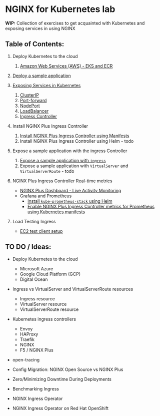 # NGINX for Kubernetes lab

**WIP:** Collection of exercises to get acquainted with Kubernetes and exposing services in using NGINX

## Table of Contents:

1. Deploy Kubernetes to the cloud  
   1. [Amazon Web Services (AWS) - EKS and ECR](docs/aws/aws-cli-eks-ecr-setup-guide.md)

2. [Deploy a sample application](docs/deploy-sample-applications/deploy-sample-application.md)

3. [Exposing Services in Kubernetes](docs/exposing-services/exposing-services-in-kubernetes.md)
   1. [ClusterIP](docs/exposing-services/cluster-ip.md) 
   2. [Port-forward](docs/exposing-services/port-forward.md)
   3. [NodePort](docs/exposing-services/node-port.md) 
   4. [LoadBalancer](docs/exposing-services/load-balancer.md) 
   5. [Ingress Controller](docs/exposing-services/ingress-controller.md)

4. Install NGINX Plus Ingress Controller
   1. [Install NGINX Plus Ingress Controller using Manifests](docs/nginx-plus-ingress/nginx-plus-ingress-controller-manifests-install.md)
   2. Install NGINX Plus Ingress Controller using Helm - todo

5. Expose a sample application with the ingress Controller
   1. [Expose a sample application with `ingress`](docs/nginx-plus-ingress/expose-sample-app-with-ingress.md)
   2. Expose a sample application with `VirtualServer` and `VirtualServerRoute` - todo

6. NGINX Plus Ingress Controller Real-time metrics 
   * [NGINX Plus Dashboard - Live Activity Monitoring](docs/nginx-plus-ingress/expose-sample-app-with-ingress.md/#nginx-plus-dashboard)
   * Grafana and Prometheus
      * [Install `kube-prometheus-stack` using Helm](docs/prometheus-and-grafana-integration/prometheus-and-grafana-helm-install.md)
      * [Enable NGINX Plus Ingress Controller metrics for Prometheus using Kubernetes manifests](docs/prometheus-and-grafana-integration/nginx-plus-ingress-controller-prometheus-manifests-install.md)

7. Load Testing Ingress
   * [EC2 test client setup](docs/aws/ec2-test-client-setup.md)

## TO DO / Ideas:

* Deploy Kubernetes to the cloud  
  * Microsoft Azure 
  * Google Cloud Platform (GCP) 
  * Digital Ocean 

* Ingress vs VirtualServer and VirtualServerRoute resources
  * Ingress resource
  * VirtualServer resource
  * VirtualServerRoute resource

* Kubernetes ingress controllers
  *  Envoy
  *  HAProxy
  * Traefik
  *  NGINX
  * F5 / NGINX Plus


* open-tracing 
* Config Migration: NGINX Open Source vs NGINX Plus

* Zero/Minimizing Downtime During Deployments
* Benchmarking Ingress

* NGINX Ingress Operator
* NGINX Ingress Operator on Red Hat OpenShift